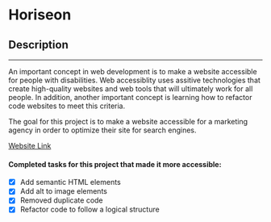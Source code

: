 # Horiseon

## Description
___
 An important concept in web development is to make a website accessible for people with disabilities. Web accessiblity uses assitive technologies that create high-quality websites and web tools that will ultimately work for all people. In addition, another important concept is learning how to refactor code websites to meet this criteria.

 The goal for this project is to make a website accessible for a marketing agency in order to optimize their site for search engines.

 [Website Link](https://trrgomez.github.io/horiseon/)

#### Completed tasks for this project that made it more accessible:
  * [x] Add semantic HTML elements
  * [x] Add alt to image elements
  * [X] Removed duplicate code
  * [x] Refactor code to follow a logical structure